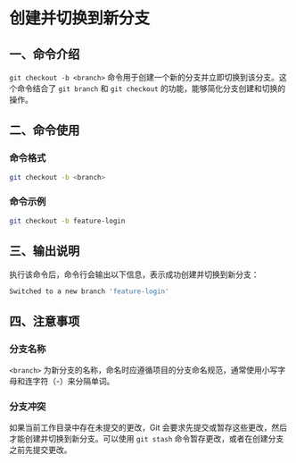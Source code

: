 # 创建并切换到新分支

## 一、命令介绍

`git checkout -b <branch>` 命令用于创建一个新的分支并立即切换到该分支。这个命令结合了 `git branch` 和 `git checkout` 的功能，能够简化分支创建和切换的操作。

## 二、命令使用

### 命令格式

```bash
git checkout -b <branch>
```

### 命令示例

```bash
git checkout -b feature-login
```

## 三、输出说明

执行该命令后，命令行会输出以下信息，表示成功创建并切换到新分支：

```bash
Switched to a new branch 'feature-login'
```

## 四、注意事项

### 分支名称

`<branch>` 为新分支的名称，命名时应遵循项目的分支命名规范，通常使用小写字母和连字符（-）来分隔单词。

### 分支冲突

如果当前工作目录中存在未提交的更改，Git 会要求先提交或暂存这些更改，然后才能创建并切换到新分支。可以使用 `git stash` 命令暂存更改，或者在创建分支之前先提交更改。
